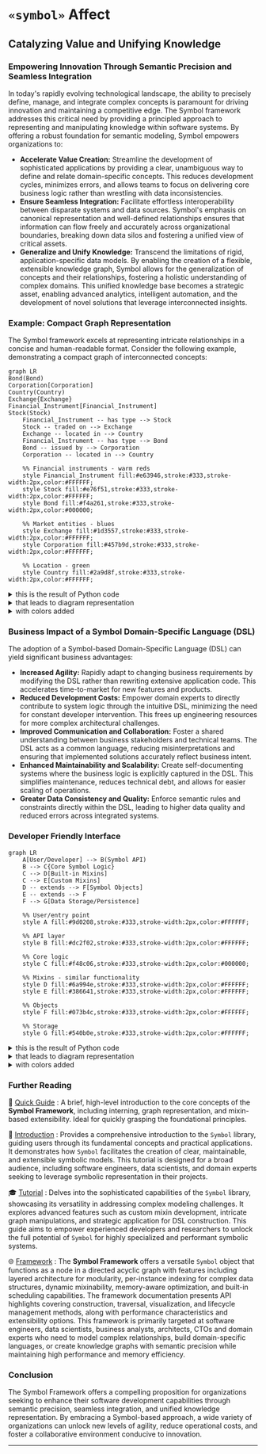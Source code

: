# `«symbol»` Affect

## Catalyzing Value and Unifying Knowledge

### Empowering Innovation Through Semantic Precision and Seamless Integration

In today's rapidly evolving technological landscape, the ability to precisely define, manage, and integrate complex concepts is paramount for driving innovation and maintaining a competitive edge. The Symbol framework addresses this critical need by providing a principled approach to representing and manipulating knowledge within software systems. By offering a robust foundation for semantic modeling, Symbol empowers organizations to:

*   **Accelerate Value Creation:** Streamline the development of sophisticated applications by providing a clear, unambiguous way to define and relate domain-specific concepts. This reduces development cycles, minimizes errors, and allows teams to focus on delivering core business logic rather than wrestling with data inconsistencies.
*   **Ensure Seamless Integration:** Facilitate effortless interoperability between disparate systems and data sources. Symbol's emphasis on canonical representation and well-defined relationships ensures that information can flow freely and accurately across organizational boundaries, breaking down data silos and fostering a unified view of critical assets.
*   **Generalize and Unify Knowledge:** Transcend the limitations of rigid, application-specific data models. By enabling the creation of a flexible, extensible knowledge graph, Symbol allows for the generalization of concepts and their relationships, fostering a holistic understanding of complex domains. This unified knowledge base becomes a strategic asset, enabling advanced analytics, intelligent automation, and the development of novel solutions that leverage interconnected insights.

### Example: Compact Graph Representation

The Symbol framework excels at representing intricate relationships in a concise and human-readable format. Consider the following example, demonstrating a compact graph of interconnected concepts:

```mermaid
graph LR
Bond(Bond)
Corporation[Corporation]
Country(Country)
Exchange{Exchange}
Financial_Instrument[Financial_Instrument]
Stock(Stock)
    Financial_Instrument -- has type --> Stock
    Stock -- traded on --> Exchange
    Exchange -- located in --> Country
    Financial_Instrument -- has type --> Bond
    Bond -- issued by --> Corporation
    Corporation -- located in --> Country
    
    %% Financial instruments - warm reds
    style Financial_Instrument fill:#e63946,stroke:#333,stroke-width:2px,color:#FFFFFF;
    style Stock fill:#e76f51,stroke:#333,stroke-width:2px,color:#FFFFFF;
    style Bond fill:#f4a261,stroke:#333,stroke-width:2px,color:#000000;
    
    %% Market entities - blues
    style Exchange fill:#1d3557,stroke:#333,stroke-width:2px,color:#FFFFFF;
    style Corporation fill:#457b9d,stroke:#333,stroke-width:2px,color:#FFFFFF;
    
    %% Location - green
    style Country fill:#2a9d8f,stroke:#333,stroke-width:2px,color:#FFFFFF;
```

<details>
<summary>this is the result of Python code</summary>

```python
from symbol import Symbol, s

# Define the symbols
Financial_Instrument = s.Financial_Instrument
Stock = s.Stock
Bond = s.Bond
Exchange = s.Exchange
Corporation = s.Corporation
Country = s.Country

# Establish relationships
Financial_Instrument.relate(Stock, how="has type")
Financial_Instrument.relate(Bond, how="has type")
Stock.relate(Exchange, how="traded on")
Bond.relate(Corporation, how="issued by")
Exchange.relate(Country, how="located in")
Corporation.relate(Country, how="located in")

# Set node shapes, `round` is default
Financial_Instrument.node_shape = "subroutine"
Exchange.node_shape = "rhombus"
Corporation.node_shape = "subroutine"

# Generate the Mermaid diagram source
mermaid_source = Financial_Instrument.to_mmd()

# Print the Mermaid diagram source
print(mermaid_source)
```

</details>


<details>
<summary>that leads to diagram representation</summary>

```css
graph LR
Bond(Bond)
Corporation[Corporation]
Country(Country)
Exchange{Exchange}
Financial_Instrument[Financial_Instrument]
Stock(Stock)
    Financial_Instrument -- has type --> Stock
    Stock -- traded on --> Exchange
    Exchange -- located in --> Country
    Financial_Instrument -- has type --> Bond
    Bond -- issued by --> Corporation
    Corporation -- located in --> Country 
```

</details>


<details>
<summary>with colors added</summary>

```css
    %% Financial instruments - warm reds
    style Financial_Instrument fill:#e63946,stroke:#333,stroke-width:2px,color:#FFFFFF;
    style Stock fill:#e76f51,stroke:#333,stroke-width:2px,color:#FFFFFF;
    style Bond fill:#f4a261,stroke:#333,stroke-width:2px,color:#000000;
    
    %% Market entities - blues
    style Exchange fill:#1d3557,stroke:#333,stroke-width:2px,color:#FFFFFF;
    style Corporation fill:#457b9d,stroke:#333,stroke-width:2px,color:#FFFFFF;
    
    %% Location - green
    style Country fill:#2a9d8f,stroke:#333,stroke-width:2px,color:#FFFFFF;
```

</details>


### Business Impact of a Symbol Domain-Specific Language (DSL)

The adoption of a Symbol-based Domain-Specific Language (DSL) can yield significant business advantages:

*   **Increased Agility:** Rapidly adapt to changing business requirements by modifying the DSL rather than rewriting extensive application code. This accelerates time-to-market for new features and products.
*   **Reduced Development Costs:** Empower domain experts to directly contribute to system logic through the intuitive DSL, minimizing the need for constant developer intervention. This frees up engineering resources for more complex architectural challenges.
*   **Improved Communication and Collaboration:** Foster a shared understanding between business stakeholders and technical teams. The DSL acts as a common language, reducing misinterpretations and ensuring that implemented solutions accurately reflect business intent.
*   **Enhanced Maintainability and Scalability:** Create self-documenting systems where the business logic is explicitly captured in the DSL. This simplifies maintenance, reduces technical debt, and allows for easier scaling of operations.
*   **Greater Data Consistency and Quality:** Enforce semantic rules and constraints directly within the DSL, leading to higher data quality and reduced errors across integrated systems.

### Developer Friendly Interface

```mermaid
graph LR
    A[User/Developer] --> B(Symbol API)
    B --> C{Core Symbol Logic}
    C --> D[Built-in Mixins]
    C --> E[Custom Mixins]
    D -- extends --> F[Symbol Objects]
    E -- extends --> F
    F --> G[Data Storage/Persistence]
    
    %% User/entry point
    style A fill:#9d0208,stroke:#333,stroke-width:2px,color:#FFFFFF;
    
    %% API layer
    style B fill:#dc2f02,stroke:#333,stroke-width:2px,color:#FFFFFF;
    
    %% Core logic
    style C fill:#f48c06,stroke:#333,stroke-width:2px,color:#000000;
    
    %% Mixins - similar functionality
    style D fill:#6a994e,stroke:#333,stroke-width:2px,color:#FFFFFF;
    style E fill:#386641,stroke:#333,stroke-width:2px,color:#FFFFFF;
    
    %% Objects
    style F fill:#073b4c,stroke:#333,stroke-width:2px,color:#FFFFFF;
    
    %% Storage
    style G fill:#540b0e,stroke:#333,stroke-width:2px,color:#FFFFFF;
```

<details>
<summary>this is the result of Python code</summary>

```python
from symbol import s

# Define the architectural components as Symbols
User_Developer = s.User_Developer
Symbol_API = s.Symbol_API
Core_Symbol_Logic = s.Core_Symbol_Logic
Built_in_Mixins = s.Built_in_Mixins
Custom_Mixins = s.Custom_Mixins
Symbol_Objects = s.Symbol_Objects
Data_Storage_Persistence = s.Data_Storage_Persistence

# Establish relationships
User_Developer.relate(Symbol_API, how="interacts with")
Symbol_API.relate(Core_Symbol_Logic, how="uses")
Core_Symbol_Logic.relate(Built_in_Mixins, how="integrates")
Core_Symbol_Logic.relate(Custom_Mixins, how="integrates")
Built_in_Mixins.relate(Symbol_Objects, how="extends")
Custom_Mixins.relate(Symbol_Objects, how="extends")
Symbol_Objects.relate(Data_Storage_Persistence, how="persists to")

# Set node shapes
User_Developer.node_shape = "square"
Core_Symbol_Logic.node_shape = "rhombus"
Built_in_Mixins.node_shape = "square"
Custom_Mixins.node_shape = "square"
Symbol_Objects.node_shape = "square"

# Generate the Mermaid diagram source
mermaid_source = User_Developer.to_mmd()

# Print the Mermaid diagram source
print(mermaid_source)
```

</details>


<details>
<summary>that leads to diagram representation</summary>

```css
graph LR
    A[User/Developer] --> B(Symbol API)
    B --> C{Core Symbol Logic}
    C --> D[Built-in Mixins]
    C --> E[Custom Mixins]
    D -- extends --> F[Symbol Objects]
    E -- extends --> F
    F --> G[Data Storage/Persistence]
```

</details>


<details>
<summary>with colors added</summary>

```css
    %% User/entry point
    style A fill:#9d0208,stroke:#333,stroke-width:2px,color:#FFFFFF;
    
    %% API layer
    style B fill:#dc2f02,stroke:#333,stroke-width:2px,color:#FFFFFF;
    
    %% Core logic
    style C fill:#f48c06,stroke:#333,stroke-width:2px,color:#000000;
    
    %% Mixins - similar functionality
    style D fill:#6a994e,stroke:#333,stroke-width:2px,color:#FFFFFF;
    style E fill:#386641,stroke:#333,stroke-width:2px,color:#FFFFFF;
    
    %% Objects
    style F fill:#073b4c,stroke:#333,stroke-width:2px,color:#FFFFFF;
    
    %% Storage
    style G fill:#540b0e,stroke:#333,stroke-width:2px,color:#FFFFFF;
```

</details>

### Further Reading

🚀 [Quick Guide](docs/guides/1_quick_guide.md) 
: A brief, high-level introduction to the core concepts of the **Symbol Framework**, including interning, graph representation, and mixin-based extensibility. Ideal for quickly grasping the foundational principles.

📖 [Introduction](docs/guides/2_introduction.md)
: Provides a comprehensive introduction to the `Symbol` library, guiding users through its fundamental concepts and practical applications. It demonstrates how `Symbol` facilitates the creation of clear, maintainable, and extensible symbolic models. This tutorial is designed for a broad audience, including software engineers, data scientists, and domain experts seeking to leverage symbolic representation in their projects.


🎓 [Tutorial](docs/guides/3_tutorial.md) 
: Delves into the sophisticated capabilities of the `Symbol` library, showcasing its versatility in addressing complex modeling challenges. It explores advanced features such as custom mixin development, intricate graph manipulations, and strategic application for DSL construction. This guide aims to empower experienced developers and researchers to unlock the full potential of `Symbol` for highly specialized and performant symbolic systems.

🌐 [Framework](docs/README.md)
: The **Symbol Framework** offers a versatile `Symbol` object that functions as a node in a directed acyclic graph with features including layered architecture for modularity, per-instance indexing for complex data structures, dynamic mixinability, memory-aware optimization, and built-in scheduling capabilities. The framework documentation presents API highlights covering construction, traversal, visualization, and lifecycle management methods, along with performance characteristics and extensibility options. This framework is primarily targeted at software engineers, data scientists, business analysts, architects, CTOs and domain experts who need to model complex relationships, build domain-specific languages, or create knowledge graphs with semantic precision while maintaining high performance and memory efficiency.


### Conclusion

The Symbol Framework offers a compelling proposition for organizations seeking to enhance their software development capabilities through semantic precision, seamless integration, and unified knowledge representation. By embracing a Symbol-based approach, a wide variety of organizations can unlock new levels of agility, reduce operational costs, and foster a collaborative environment conducive to innovation.


---
